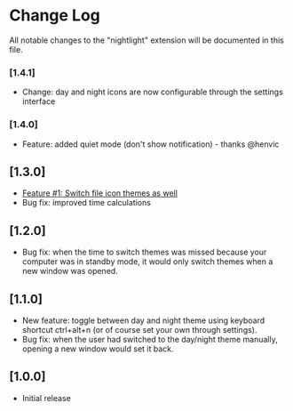 # Change Log
All notable changes to the "nightlight" extension will be documented in this file.

### [1.4.1]
- Change: day and night icons are now configurable through the settings interface

### [1.4.0]
- Feature: added quiet mode (don't show notification) - thanks @henvic

## [1.3.0]
- [Feature #1: Switch file icon themes as well](https://github.com/intodevelopment/nightlight/issues/1)
- Bug fix: improved time calculations

## [1.2.0]
- Bug fix: when the time to switch themes was missed because your computer was in standby mode, it would only switch themes when a new window was opened.

## [1.1.0]
- New feature: toggle between day and night theme using keyboard shortcut ctrl+alt+n (or of course set your own through settings).
- Bug fix: when the user had switched to the day/night theme manually, opening a new window would set it back.

## [1.0.0]
- Initial release